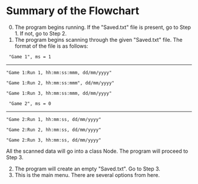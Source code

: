 # Summary of the Flowchart

0. The program begins running. If the "Saved.txt" file is present, go to Step 1. If not, go to Step 2.
1. The program begins scanning through the given "Saved.txt" file. The format of the file is as follows:

`
"Game 1", ms = 1`

---
`"Game 1:Run 1, hh:mm:ss:mmm, dd/mm/yyyy" 
`

`"Game 1:Run 2, hh:mm:ss:mmm", dd/mm/yyyy" 
`

`"Game 1:Run 3, hh:mm:ss:mmm, dd/mm/yyyy" 
`

`
"Game 2", ms = 0`

---
`"Game 2:Run 1, hh:mm:ss, dd/mm/yyyy" 
`

`"Game 2:Run 2, hh:mm:ss, dd/mm/yyyy" 
`

`"Game 2:Run 3, hh:mm:ss, dd/mm/yyyy" 
`

All the scanned data will go into a class Node. The program will proceed to Step 3.

2. The program will create an empty "Saved.txt". Go to Step 3.
3. This is the main menu. There are several options from here.

